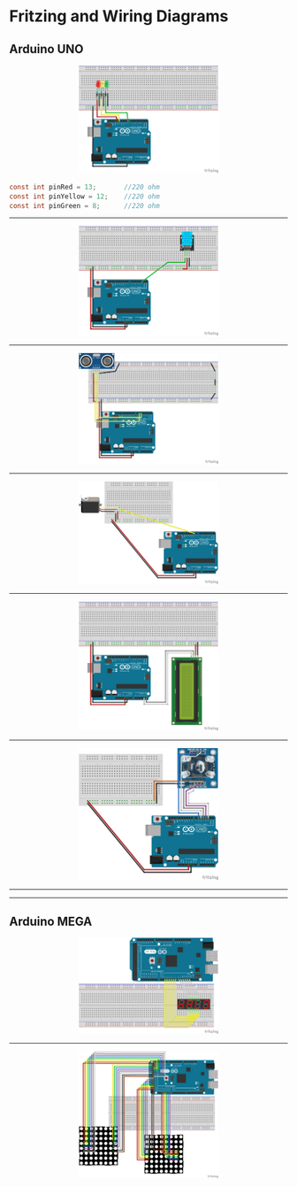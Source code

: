 # Fritzing and Wiring Diagrams

## Arduino UNO

<div>
<p align="center">
  <a href="https://becklog.github.io/digitallab-hshl/tasks/1">
    <img src="https://raw.githubusercontent.com/becklog/digitallab-hshl/main/docs/wiring_diagrams/UNO-Simple-RGB-LED.png" alt="Fritzing" style="width: 50%;">
  </a>
</p>
</div>

```C
const int pinRed = 13;       //220 ohm 
const int pinYellow = 12;    //220 ohm
const int pinGreen = 8;      //220 ohm
```

---

<div>
<p align="center">
  <a href="https://becklog.github.io/digitallab-hshl/tasks/1">
    <img src="https://raw.githubusercontent.com/becklog/digitallab-hshl/main/docs/wiring_diagrams/UNO-DHT11-Temperature_Humidity.png" alt="Fritzing" style="width: 50%;">
  </a>
</p>
</div>

---

<div>
<p align="center">
  <a href="https://becklog.github.io/digitallab-hshl/tasks/1">
    <img src="https://raw.githubusercontent.com/becklog/digitallab-hshl/main/docs/wiring_diagrams/UNO-Ultrasonic-Distance.png" alt="Fritzing" style="width: 50%;">
  </a>
</p>
</div>

---

<div>
<p align="center">
  <a href="https://becklog.github.io/digitallab-hshl/tasks/1">
    <img src="https://raw.githubusercontent.com/becklog/digitallab-hshl/main/docs/wiring_diagrams/UNO-Servo-Motor.png" alt="Fritzing" style="width: 50%;">
  </a>
</p>
</div>

---

<div>
<p align="center">
  <a href="https://becklog.github.io/digitallab-hshl/tasks/1">
    <img src="https://raw.githubusercontent.com/becklog/digitallab-hshl/main/docs/wiring_diagrams/UNO-LCD-Display.png" alt="Fritzing" style="width: 50%;">
  </a>
</p>
</div>

---

<div>
<p align="center">
  <a href="https://becklog.github.io/digitallab-hshl/tasks/1">
    <img src="https://raw.githubusercontent.com/becklog/digitallab-hshl/main/docs/wiring_diagrams/UNO-ColorSensor.png" alt="Fritzing" style="width: 50%;">
  </a>
</p>
</div>

---
---

## Arduino MEGA
<div>
<p align="center">
  <a href="https://becklog.github.io/digitallab-hshl/tasks/1">
    <img src="https://raw.githubusercontent.com/becklog/digitallab-hshl/main/docs/wiring_diagrams/MEGA_7-segment.png" alt="Fritzing" style="width: 50%;">
  </a>
</p>

---

<div>
<p align="center">
  <a href="https://becklog.github.io/digitallab-hshl/tasks/1">
    <img src="https://raw.githubusercontent.com/becklog/digitallab-hshl/main/docs/wiring_diagrams/MEGA_8x8_LED-matrices.png" alt="Fritzing" style="width: 50%;">
  </a>
</p>
</div>

